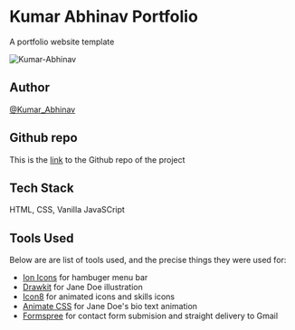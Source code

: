 # Kumar Abhinav Portfolio

A portfolio website template

![Kumar-Abhinav](https://media-exp1.licdn.com/dms/image/C5603AQFIjbuPUIB3Xw/profile-displayphoto-shrink_400_400/0/1627738237719?e=1648080000&v=beta&t=qga2ILXRqXqe-J22Oi2SnZUyqaKqo6oMS28_aAzuvWo)

## Author

[@Kumar_Abhinav](https://www.twitter.com/geek_abhinav)

## Github repo

This is the [link]() to the Github repo of the project


## Tech Stack

HTML, CSS, Vanilla JavaSCript

## Tools Used

Below are are list of tools used, and the precise things they were used for:

- [Ion Icons](https://ionic.io/ionicons) for hambuger menu bar
- [Drawkit](https://www.drawkit.io/) for Jane Doe illustration
- [Icon8](https://icons8.com/) for animated icons and skills icons
- [Animate CSS](https://animate.style/) for Jane Doe's bio text animation
- [Formspree](https://formspree.io/) for contact form submision and straight delivery to Gmail


